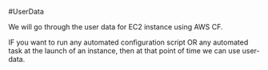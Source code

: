 #UserData

We will go through the user data for EC2 instance using AWS CF.

IF you want to run any automated configuration script OR any automated task at the launch of an instance, then at that point of time we can use user-data.

